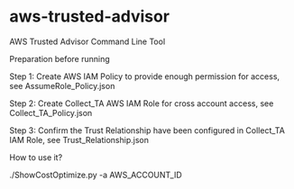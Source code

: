 # aws-trusted-advisor
AWS Trusted Advisor Command Line Tool

Preparation before running

Step 1: Create AWS IAM Policy to provide enough permission for access, see AssumeRole_Policy.json

Step 2: Create Collect_TA AWS IAM Role for cross account access, see Collect_TA_Policy.json

Step 3: Confirm the Trust Relationship have been configured in Collect_TA IAM Role, see Trust_Relationship.json

How to use it?

./ShowCostOptimize.py -a AWS_ACCOUNT_ID
